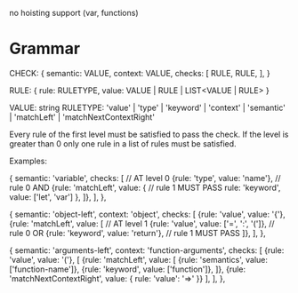no hoisting support (var, functions)

# Grammar

CHECK:
{
  semantic: VALUE,
  context: VALUE,
  checks: [
    RULE,
    RULE,
  ],
}

RULE:
{
  rule: RULETYPE,
  value: VALUE | RULE | LIST<VALUE | RULE>
}

VALUE: string
RULETYPE: 'value' | 'type' | 'keyword' | 'context' | 'semantic' | 'matchLeft' | 'matchNextContextRight'

Every rule of the first level must be satisfied to pass the check.
If the level is greater than 0 only one rule in a list of rules must be satisfied.

Examples:

{
  semantic: 'variable',
  checks: [                                                     // AT level 0
    {rule: 'type', value: 'name'},                              // rule 0 AND
    {rule: 'matchLeft', value: {                                // rule 1 MUST PASS
      rule: 'keyword', value: ['let', 'var']
    },
    ]},
  ],
},

{
  semantic: 'object-left',
  context: 'object',
  checks: [
    {rule: 'value', value: '{'},
    {rule: 'matchLeft', value: [                                // AT level 1
      {rule: 'value', value: ['=', ':', '(']},                  // rule 0 OR
      {rule: 'keyword', value: 'return'},                       // rule 1 MUST PASS
    ]},
  ],
},

{
  semantic: 'arguments-left',
  context: 'function-arguments',
  checks: [
    {rule: 'value', value: '('},
    [
      {rule: 'matchLeft', value: [
        {rule: 'semantics', value: ['function-name']},
        {rule: 'keyword', value: ['function']},
      ]},
      {rule: 'matchNextContextRight', value: {
        rule: 'value': '=>'
      }}
    ],
  ],
},
